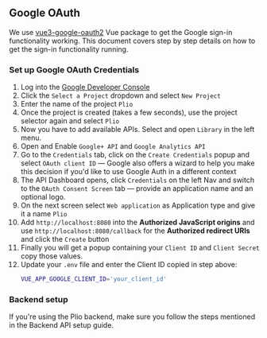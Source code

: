 ## Google OAuth
We use [vue3-google-oauth2](https://github.com/guruahn/vue3-google-oauth2) Vue package to get the Google sign-in functionality working. This document covers step by step details on how to get the sign-in functionality running.

### Set up Google OAuth Credentials
1. Log into the [Google Developer Console](https://console.developers.google.com/)
2. Click the `Select a Project` dropdown and select `New Project`
3. Enter the name of the project `Plio`
4. Once the project is created (takes a few seconds), use the project selector again and select `Plio`
5. Now you have to add available APIs. Select and open `Library` in the left menu.
6. Open and Enable `Google+ API` and `Google Analytics API`
7. Go to the `Credentials` tab, click on the `Create Credentials` popup and select `OAuth client ID` — Google also offers a wizard to help you make this decision if you'd like to use Google Auth in a different context
8. The API Dashboard opens, click `Credentials` on the left Nav and switch to the `OAuth Consent Screen` tab — provide an application name and an optional logo.
9. On the next screen select `Web application` as Application type and give it a name `Plio`
10. Add `http://localhost:8080` into the **Authorized JavaScript origins** and use `http://localhost:8080/callback` for the **Authorized redirect URIs** and click the `Create` button
11. Finally you will get a popup containing your `Client ID` and `Client Secret` copy those values.
12. Update your `.env` file and enter the Client ID copied in step above:
    ```sh
    VUE_APP_GOOGLE_CLIENT_ID='your_client_id'
    ```


### Backend setup
If you're using the Plio backend, make sure you follow the steps mentioned in the Backend API setup guide.
